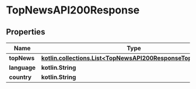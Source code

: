 
# TopNewsAPI200Response

## Properties
| Name | Type | Description | Notes |
| ------------ | ------------- | ------------- | ------------- |
| **topNews** | [**kotlin.collections.List&lt;TopNewsAPI200ResponseTopNewsInner&gt;**](TopNewsAPI200ResponseTopNewsInner.md) |  |  [optional] |
| **language** | **kotlin.String** |  |  [optional] |
| **country** | **kotlin.String** |  |  [optional] |



